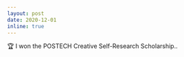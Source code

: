 ```yaml
---
layout: post
date: 2020-12-01
inline: true
---
```


:trophy: I won the POSTECH Creative Self-Research Scholarship..
